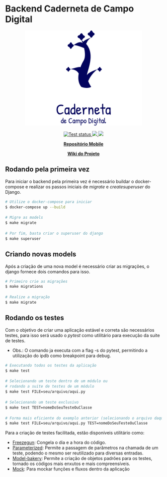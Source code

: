 # Backend Caderneta de Campo Digital

<div align="center">
    <img src="https://github.com/UnBArqDsw2021-2/2021.2_G4_CadernetaDeCampoDigital_docs/blob/master/docs/assets/logo.png"></img>
</div>

<p align="center">
    <a href="https://github.com/UnBArqDsw2021-2/2021.2_G4_CadernetaDeCampoDigital_Backend/actions/workflows/test.yml">
	    <img alt="Test status" src="https://github.com/UnBArqDsw2021-2/2021.2_G4_CadernetaDeCampoDigital_Backend/actions/workflows/test.yml/badge.svg?style=flat">
	</a>
    <!-- <a href="https://github.com/UnBArqDsw2021-2/2021.2_G4_CadernetaDeCampoDigital_Backend/actions/workflows/test.yml">
	    <img alt="Test status" src="https://github.com/UnBArqDsw2021-2/2021.2_G4_CadernetaDeCampoDigital_Backend/actions/workflows/test.yml/badge.svg?style=flat">
	</a> DEPLOY-->
    <a href="https://codecov.io/gh/UnBArqDsw2021-2/2021.2_G4_CadernetaDeCampoDigital_Backend">
        <img src="https://codecov.io/gh/UnBArqDsw2021-2/2021.2_G4_CadernetaDeCampoDigital_Backend/branch/develop/graph/badge.svg?token=WWRQ3MXK7G"/>
    </a>
    <a href="https://codeclimate.com/github/UnBArqDsw2021-2/2021.2_G4_CadernetaDeCampoDigital_Backend/maintainability"><img src="https://api.codeclimate.com/v1/badges/5a726f1be0757850865f/maintainability" />
    </a>
</p>

<p align="center">
    <a href="https://github.com/UnBArqDsw2021-2/2021.2_G4_CadernetaDeCampoDigital_Mobile"><strong>Repositório Mobile</strong></a>
</p>
<p align="center">
    <a href="https://github.com/UnBArqDsw2021-2/2021.2_G4_CadernetaDeCampoDigital_docs"><strong>Wiki do Projeto</strong></a>
</p>

## Rodando pela primeira vez
Para iniciar o backend pela primeira vez é necessário buildar o docker-compose e realizar os passos iniciais de _migrate_ e _createsuperuser_ do Django.

```bash
# Utilize o docker-compose para iniciar
$ docker-compose up --build

# Migre as models
$ make migrate

# Por fim, basta criar o superuser do django
$ make superuser
```

## Criando novas models
Após a criação de uma nova model é necessário criar as migrações, o django fornece dois comandos para isso.

```bash
# Primeiro crie as migrações
$ make migrations

# Realize a migração
$ make migrate
```

## Rodando os testes
Com o objetivo de criar uma aplicação estável e correta são necessários testes, para isso será usado o _pytest_ como utilitário para execução da suite de testes.
- Obs.: O comando ja executa com a flag -s do pytest, permitindo a utilização do ipdb como breakpoint para debug.

```bash
# Executando todos os testes da aplicação
$ make test

# Selecionando um teste dentro de um módulo ou
# rodando a suite de testes de um módulo
$ make test FILE=seu/arquivo/aqui.py

# Selecionando um teste exclusivo
$ make test TEST=nomeDoSeuTesteOuClasse

# Forma mais eficiente do exemplo anterior (selecionando o arquivo daquele teste)
$ make test FILE=seu/arquivo/aqui.py TEST=nomeDoSeuTesteOuClasse
```

Para a criação de testes facilitada, estão disponíveis utilitário como:
- [Freezegun](https://github.com/spulec/freezegun): Congela o dia e a hora do código.
- [Parameterized](https://github.com/wolever/parameterized): Permite a passagem de parâmetros na chamada de um teste, podendo o mesmo ser reutilizado para diversas entradas.
- [Model-bakery](https://model-bakery.readthedocs.io/en/latest/): Permite a criação de objetos padrões para os testes, tornado os códigos mais enxutos e mais compreensíveis.
- [Mock](https://docs.python.org/3/library/unittest.html): Para mockar funções e fluxos dentro da aplicação
